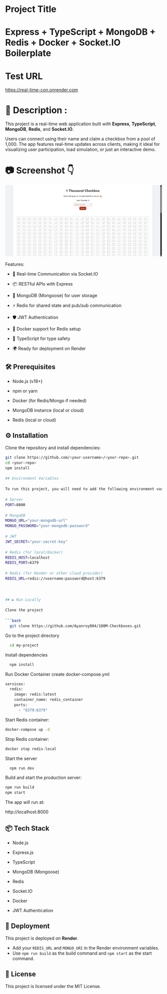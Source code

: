 # Project Title

# Express + TypeScript + MongoDB + Redis + Docker + Socket.IO Boilerplate

# Test URL
https://real-time-con.onrender.com

# 📌 Description :

This project is a real-time web application built with **Express**, **TypeScript**, **MongoDB**, **Redis**, and **Socket.IO**.

Users can connect using their name and claim a checkbox from a pool of 1,000. The app features real-time updates across clients, making it ideal for visualizing user participation, load simulation, or just an interactive demo.

# 📷 Screenshot 👇
![Screenshot](./public/Screenshot.png)

Features:

- 🔌 Real-time Communication via Socket.IO

- 📦 RESTful APIs with Express

- 🧠 MongoDB (Mongoose) for user storage

- ⚡ Redis for shared state and pub/sub communication

- 🛡️ JWT Authentication

- 🐳 Docker support for Redis setup

- 🧾 TypeScript for type safety

- 🌍 Ready for deployment on Render

## 🛠️ Prerequisites

- Node.js (v18+)

- npm or yarn

- Docker (for Redis/Mongo if needed)

- MongoDB instance (local or cloud)

- Redis (local or cloud)

## ⚙️ Installation

Clone the repository and install dependencies:

````bash
git clone https://github.com/<your-username>/<your-repo>.git
cd <your-repo>
npm install

## Environment Variables

To run this project, you will need to add the following environment variables to your .env file

# Server
PORT=8000

# MongoDB
MONGO_URL="your-mongodb-url"
MONGO_PASSWORD="your-mongodb-password"

# JWT
JWT_SECRET="your-secret-key"

# Redis (for local/Docker)
REDIS_HOST=localhost
REDIS_PORT=6379

# Redis (for Render or other cloud provider)
REDIS_URL=redis://username:password@host:6379



## ▶️ Run Locally

Clone the project

```bash
  git clone https://github.com/Ayanroy004/100M-Checkboxes.git
````

Go to the project directory

```bash
  cd my-project
```

Install dependencies

```bash
  npm install
```

Run Docker Container create docker-compose.yml

```bash
services:
  redis:
    image: redis:latest
    container_name: redis_container
    ports:
      - "6379:6379"

```

Start Redis container:

```bash
docker-compose up -d
```

Stop Redis container:

```bash
docker stop redis-local
```

Start the server

```bash
  npm run dev
```

Build and start the production server:

```bash
npm run build
npm start
```

The app will run at:

http://localhost:8000

## 📦 Tech Stack

- Node.js

- Express.js

- TypeScript

- MongoDB (Mongoose)

- Redis

- Socket.IO

- Docker

- JWT Authentication

## 🚀 Deployment

This project is deployed on **Render**.

- Add your `REDIS_URL` and `MONGO_URI` in the Render environment variables.
- Use `npm run build` as the build command and `npm start` as the start command.

## 📜 License

This project is licensed under the MIT License.
